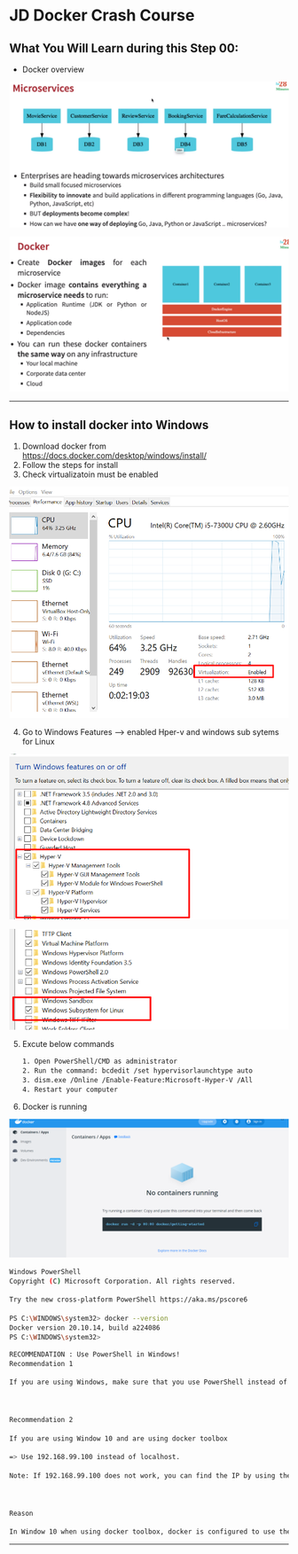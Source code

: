 # JD Docker Crash Course

## What You Will Learn during this Step 00:
- Docker overview

![Browser](Images/Microservices.png)

![Browser](Images/Docker.png)

---

## How to install docker into Windows

1. Download docker from https://docs.docker.com/desktop/windows/install/
2. Follow the steps for install
3. Check virtualizatoin must be enabled

![Browser](Images/Screenshot_01.png)

4. Go to Windows Features  --> enabled Hper-v and windows sub sytems for Linux

![Browser](Images/Screenshot_02.png)

![Browser](Images/Screenshot_03.png)

5. Excute below commands
  
   ```sh
   1. Open PowerShell/CMD as administrator 
   2. Run the command: bcdedit /set hypervisorlaunchtype auto
   3. dism.exe /Online /Enable-Feature:Microsoft-Hyper-V /All
   4. Restart your computer
   ```

6. Docker is running

![Browser](Images/Screenshot_04.png)

```sh
Windows PowerShell
Copyright (C) Microsoft Corporation. All rights reserved.

Try the new cross-platform PowerShell https://aka.ms/pscore6

PS C:\WINDOWS\system32> docker --version
Docker version 20.10.14, build a224086
PS C:\WINDOWS\system32>
```

```sh
RECOMMENDATION : Use PowerShell in Windows!
Recommendation 1

If you are using Windows, make sure that you use PowerShell instead of Command Prompt.



Recommendation 2

If you are using Window 10 and are using docker toolbox

=> Use 192.168.99.100 instead of localhost.

Note: If 192.168.99.100 does not work, you can find the IP by using the command docker-machine ip



Reason

In Window 10 when using docker toolbox, docker is configured to use the default machine with IP 192.168.99.100


```

---






